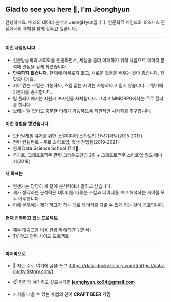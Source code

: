 ## Glad to see you here 👋, I'm Jeonghyun

안녕하세요. 미래의 데이터 분석가 JeongHyun입니다. 
인문학적 마인드와 비즈니스 관점에서의 경험을 함께 갖추고 있습니다.  
#### 
---
#### 
#### 이런 사람입니다

- 신문방송학과 사회학을 전공하면서, 세상을 좀더 이해하기 위해 처음으로 데이터 분석에 관심을 갖게 되었습니다. 
- **만족하지 않습니다.** 현재에 머무르지 않고, 새로운 것들을 배우는 것이 좋습니다. 재밌으니까요.
- 시야 없는 스킬은 가능하나, 스킬 없는 시야는 가능하다고 믿지 않습니다. 그렇기에 기본기를 중시합니다.
- 팀 플레이에서는 지원가 포지션을 자처합니다. 그리고 MMORPG에서는 주로 힐러를 합니다.
- 보태는 말 없이도 충분한 이해가 가능하도록 직관적인 시각화를 추구합니다. 
#### 
#### 이런 경험을 쌓았습니다 

- 모바일게임 유저를 위한 소셜미디어 스타트업 전략기획팀(2015-2017)
- 전략 컨설턴트 - 주로 스타트업, 학생 창업팀(2019-2021) 
- 현재 Data Science School 17기🌱 
- 추가로, 크래프트맥주 관련 크라우드펀딩 2회 + 크래프트맥주 스타트업 필드 매니저(2018)
#### 
#### 제 목표는

- 언젠가는 당당히 제 칼이 분석력이라 말하고 싶습니다.  
- 제가 생각하는 분석력은 데이터를 다루는 스킬과 데이터를 보고 해석하는 시야를 모두 아우릅니다. 
- 이에 올해에는 제가 하고자 하는 대로 데이터를 다룰 수 있게 되는 것이 목표입니다.  
#### 
#### 현재 진행하고 있는 프로젝트

- 제주 대중교통 이용 관광객 예측(회귀분석)
- TV 광고 관련 사이드 프로젝트 

---
#### 
#### 마지막으로 
- 📝 저는 주로 여기에 글을 쓰고 [https://data-ducky.tistory.com/](https://data-ducky.tistory.com/)

- 📫 편하게 얘기하고 싶으시다면 **jeonghyun.ko94@gmail.com**

- ⚡  저를 낚을 수 있는 마법의 단어 **CRAFT BEER** **게임**
